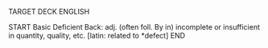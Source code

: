 TARGET DECK
ENGLISH

START
Basic
Deficient
Back: adj. (often foll. By in) incomplete or insufficient in quantity, quality, etc. [latin: related to *defect]
END
